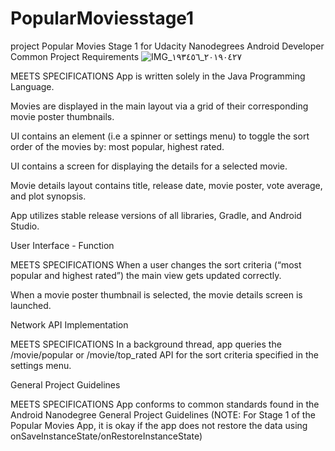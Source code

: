 # PopularMoviesstage1
project Popular Movies Stage 1 for Udacity Nanodegrees Android Developer 
Common Project Requirements
![IMG_٢٠١٩٠٤٢٧_١٩٣٤٥٦](https://user-images.githubusercontent.com/37781969/56852762-c918d680-6927-11e9-95c5-6917daa67889.jpg)


MEETS SPECIFICATIONS
App is written solely in the Java Programming Language.

Movies are displayed in the main layout via a grid of their corresponding movie poster thumbnails.

UI contains an element (i.e a spinner or settings menu) to toggle the sort order of the movies by: most popular, highest rated.

UI contains a screen for displaying the details for a selected movie.

Movie details layout contains title, release date, movie poster, vote average, and plot synopsis.

App utilizes stable release versions of all libraries, Gradle, and Android Studio.

User Interface - Function

MEETS SPECIFICATIONS
When a user changes the sort criteria (“most popular and highest rated”) the main view gets updated correctly.

When a movie poster thumbnail is selected, the movie details screen is launched.

Network API Implementation

MEETS SPECIFICATIONS
In a background thread, app queries the /movie/popular or /movie/top_rated API for the sort criteria specified in the settings menu.

General Project Guidelines

MEETS SPECIFICATIONS
App conforms to common standards found in the Android Nanodegree General Project Guidelines (NOTE: For Stage 1 of the Popular Movies App, it is okay if the app does not restore the data using onSaveInstanceState/onRestoreInstanceState)
